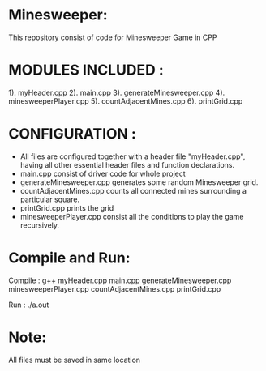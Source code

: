 # Minesweeper:
This repository consist of code for Minesweeper Game in CPP

# MODULES INCLUDED :
1). myHeader.cpp
2). main.cpp
3). generateMinesweeper.cpp
4). minesweeperPlayer.cpp
5). countAdjacentMines.cpp
6). printGrid.cpp

# CONFIGURATION	:
- All files are configured together with a header file "myHeader.cpp", having all other essential header files
  and function declarations.
- main.cpp consist of driver code for whole project
- generateMinesweeper.cpp generates some random Minesweeper grid.
- countAdjacentMines.cpp counts all connected mines surrounding a particular square.
- printGrid.cpp prints the grid
- minesweeperPlayer.cpp consist all the conditions to play the game recursively.

# Compile and Run:
Compile :  g++ myHeader.cpp main.cpp generateMinesweeper.cpp minesweeperPlayer.cpp countAdjacentMines.cpp printGrid.cpp

Run     :  ./a.out

# Note:
All files must be saved in same location

